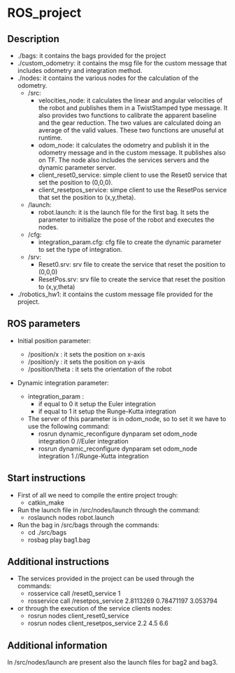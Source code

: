 # ROS_project

## Description
- ./bags: it contains the bags provided for the project
- ./custom_odometry: it contains the msg file for the custom message that includes odometry and integration method.
- ./nodes: it contains the various nodes for the calculation of the odometry.
	- /src:
		- velocities_node: it calculates the linear and angular velocities of the robot and publishes them in a TwistStamped type message. It also provides two functions to calibrate the apparent baseline and the gear reduction. The two values are calculated doing an average of the valid values. These two functions are unuseful at runtime.
		- odom_node: it calculates the odometry and publish it in the odometry message and in the custom message. It publishes also on TF. The node also includes the services servers and the dynamic parameter server.
		- client_reset0_service: simple client to use the Reset0 service that set the position to (0,0,0).
		- client_resetpos_service: simpe client to use the ResetPos service that set the position to (x,y,theta).
	- /launch:
		- robot.launch: it is the launch file for the first bag. It sets the parameter to initialize the	pose of the robot and executes the nodes.
	- /cfg:
		- integration_param.cfg: cfg file to create the dynamic parameter to set the type of integration.
	- /srv:
		- Reset0.srv: srv file to create the service that reset the position to (0,0,0)
		- ResetPos.srv: srv file to create the service that reset the position to (x,y,theta)
- ./robotics_hw1: it contains the custom message file provided for the project. 


## ROS parameters
- Initial position parameter:
	- /position/x : it sets the position on x-axis 
	- /position/y : it sets the position on y-axis
	- /position/theta : it sets the orientation of the robot

- Dynamic integration parameter:
	- integration_param :
		-  if equal to 0 it setup the Euler integration
		-  if equal to 1 it setup the Runge-Kutta integration
	- The server of this parameter is in odom_node, so to set it we have to use the following command:
		- rosrun dynamic_reconfigure dynparam set odom_node integration 0  //Euler integration
		- rosrun dynamic_reconfigure dynparam set odom_node integration 1  //Runge-Kutta integration
	
	
## Start instructions
- First of all we need to compile the entire project trough:
	- catkin_make
- Run the launch file in /src/nodes/launch through the command:
	- roslaunch nodes robot.launch
- Run the bag in /src/bags through the commands:
	- cd ./src/bags
	- rosbag play bag1.bag
	 

## Additional instructions
- The services provided in the project can be used through the commands:
	- rosservice call /reset0_service 1
	- rosservice call /resetpos_service 2.8113269 0.78471197 3.053794
- or through the execution of the service clients nodes:
	- rosrun nodes client_reset0_service
	- rosrun nodes client_resetpos_service 2.2 4.5 6.6 
	

## Additional information
In /src/nodes/launch are present also the launch files for bag2 and bag3.

